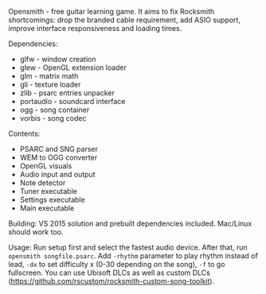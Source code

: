 Opensmith - free guitar learning game.
It aims to fix Rocksmith shortcomings: drop the branded cable requirement, add ASIO support, improve interface responsiveness and loading times.

Dependencies:
* glfw - window creation
* glew - OpenGL extension loader
* glm - matrix math
* gli - texture loader
* zlib - psarc entries unpacker
* portaudio - soundcard interface
* ogg - song container
* vorbis - song codec

Contents:
* PSARC and SNG parser
* WEM to OGG converter
* OpenGL visuals
* Audio input and output
* Note detector
* Tuner executable
* Settings executable
* Main executable

Building:
VS 2015 solution and prebuilt dependencies included.
Mac/Linux should work too.

Usage:
Run setup first and select the fastest audio device. After that, run `opensmith songfile.psarc`. Add `-rhythm` parameter to play rhythm instead of lead, `-dx` to set difficulty x (0-30 depending on the song), `-f` to go fullscreen.
You can use Ubisoft DLCs as well as custom DLCs (https://github.com/rscustom/rocksmith-custom-song-toolkit).
